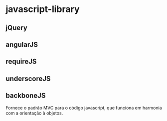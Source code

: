 # javascript-library

## jQuery
## angularJS
## requireJS
## underscoreJS
## backboneJS
Fornece o padrão MVC para o código javascript, que funciona em harmonia com a orientação à objetos.